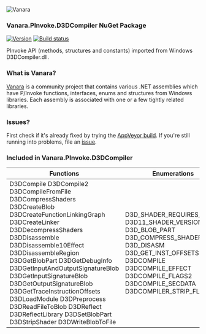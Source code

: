 ﻿![Vanara](https://raw.githubusercontent.com/dahall/Vanara/master/docs/icons/VanaraHeading.png)
### **Vanara.PInvoke.D3DCompiler NuGet Package**
[![Version](https://img.shields.io/nuget/v/Vanara.PInvoke.D3DCompiler?label=NuGet&style=flat-square)](https://github.com/dahall/Vanara/releases)
[![Build status](https://img.shields.io/appveyor/build/dahall/vanara?label=AppVeyor%20build&style=flat-square)](https://ci.appveyor.com/project/dahall/vanara)

PInvoke API (methods, structures and constants) imported from Windows D3DCompiler.dll.

### **What is Vanara?**

[Vanara](https://github.com/dahall/Vanara) is a community project that contains various .NET assemblies which have P/Invoke functions, interfaces, enums and structures from Windows libraries. Each assembly is associated with one or a few tightly related libraries.

### **Issues?**

First check if it's already fixed by trying the [AppVeyor build](https://ci.appveyor.com/nuget/vanara-prerelease).
If you're still running into problems, file an [issue](https://github.com/dahall/Vanara/issues).

### **Included in Vanara.PInvoke.D3DCompiler**

Functions | Enumerations | Structures | Interfaces
--- | --- | --- | ---
D3DCompile D3DCompile2 D3DCompileFromFile D3DCompressShaders D3DCreateBlob D3DCreateFunctionLinkingGraph D3DCreateLinker D3DDecompressShaders D3DDisassemble D3DDisassemble10Effect D3DDisassembleRegion D3DGetBlobPart D3DGetDebugInfo D3DGetInputAndOutputSignatureBlob D3DGetInputSignatureBlob D3DGetOutputSignatureBlob D3DGetTraceInstructionOffsets D3DLoadModule D3DPreprocess D3DReadFileToBlob D3DReflect D3DReflectLibrary D3DSetBlobPart D3DStripShader D3DWriteBlobToFile  | D3D_SHADER_REQUIRES_FLAGS D3D11_SHADER_VERSION_TYPE D3D_BLOB_PART D3D_COMPRESS_SHADER D3D_DISASM D3D_GET_INST_OFFSETS D3DCOMPILE D3DCOMPILE_EFFECT D3DCOMPILE_FLAGS2 D3DCOMPILE_SECDATA D3DCOMPILER_STRIP_FLAGS                | D3D11_FUNCTION_DESC D3D11_LIBRARY_DESC D3D11_PARAMETER_DESC D3D11_SHADER_BUFFER_DESC D3D11_SHADER_DESC D3D11_SHADER_INPUT_BIND_DESC D3D11_SHADER_TYPE_DESC D3D11_SHADER_VARIABLE_DESC D3D11_SIGNATURE_PARAMETER_DESC D3D_SHADER_DATA                 | ID3D11FunctionLinkingGraph ID3D11FunctionParameterReflection ID3D11FunctionReflection ID3D11LibraryReflection ID3D11Linker ID3D11LinkingNode ID3D11Module ID3D11ModuleInstance ID3D11ShaderReflection ID3D11ShaderReflectionConstantBuffer ID3D11ShaderReflectionType ID3D11ShaderReflectionVariable              

